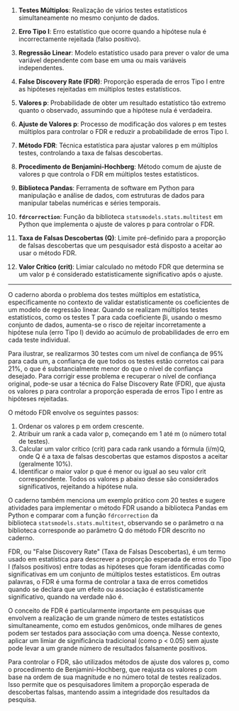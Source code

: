 1. **Testes Múltiplos**: Realização de vários testes estatísticos simultaneamente no mesmo conjunto de dados.
    
2. **Erro Tipo I**: Erro estatístico que ocorre quando a hipótese nula é incorrectamente rejeitada (falso positivo).
    
3. **Regressão Linear**: Modelo estatístico usado para prever o valor de uma variável dependente com base em uma ou mais variáveis independentes.
    
4. **False Discovery Rate (FDR)**: Proporção esperada de erros Tipo I entre as hipóteses rejeitadas em múltiplos testes estatísticos.
    
5. **Valores p**: Probabilidade de obter um resultado estatístico tão extremo quanto o observado, assumindo que a hipótese nula é verdadeira.
    
6. **Ajuste de Valores p**: Processo de modificação dos valores p em testes múltiplos para controlar o FDR e reduzir a probabilidade de erros Tipo I.
    
7. **Método FDR**: Técnica estatística para ajustar valores p em múltiplos testes, controlando a taxa de falsas descobertas.
    
8. **Procedimento de Benjamini-Hochberg**: Método comum de ajuste de valores p que controla o FDR em múltiplos testes estatísticos.
    
9. **Biblioteca Pandas**: Ferramenta de software em Python para manipulação e análise de dados, com estruturas de dados para manipular tabelas numéricas e séries temporais.
    
10. **`fdrcorrection`**: Função da biblioteca `statsmodels.stats.multitest` em Python que implementa o ajuste de valores p para controlar o FDR.
    
11. **Taxa de Falsas Descobertas (Q)**: Limite pré-definido para a proporção de falsas descobertas que um pesquisador está disposto a aceitar ao usar o método FDR.
    
12. **Valor Crítico (crit)**: Limiar calculado no método FDR que determina se um valor p é considerado estatisticamente significativo após o ajuste.


--- - - - - ---
O caderno aborda o problema dos testes múltiplos em estatística, especificamente no contexto de validar estatisticamente os coeficientes de um modelo de regressão linear. Quando se realizam múltiplos testes estatísticos, como os testes T para cada coeficiente βi, usando o mesmo conjunto de dados, aumenta-se o risco de rejeitar incorretamente a hipótese nula (erro Tipo I) devido ao acúmulo de probabilidades de erro em cada teste individual.

Para ilustrar, se realizarmos 30 testes com um nível de confiança de 95% para cada um, a confiança de que todos os testes estão corretos cai para 21%, o que é substancialmente menor do que o nível de confiança desejado. Para corrigir esse problema e recuperar o nível de confiança original, pode-se usar a técnica do False Discovery Rate (FDR), que ajusta os valores p para controlar a proporção esperada de erros Tipo I entre as hipóteses rejeitadas.

O método FDR envolve os seguintes passos:

1. Ordenar os valores p em ordem crescente.
2. Atribuir um rank a cada valor p, começando em 1 até m (o número total de testes).
3. Calcular um valor crítico (crit) para cada rank usando a fórmula (i/m)Q, onde Q é a taxa de falsas descobertas que estamos dispostos a aceitar (geralmente 10%).
4. Identificar o maior valor p que é menor ou igual ao seu valor crit correspondente. Todos os valores p abaixo desse são considerados significativos, rejeitando a hipótese nula.

O caderno também menciona um exemplo prático com 20 testes e sugere atividades para implementar o método FDR usando a biblioteca Pandas em Python e comparar com a função `fdrcorrection` da biblioteca `statsmodels.stats.multitest`, observando se o parâmetro α na biblioteca corresponde ao parâmetro Q do método FDR descrito no caderno.




FDR, ou "False Discovery Rate" (Taxa de Falsas Descobertas), é um termo usado em estatística para descrever a proporção esperada de erros do Tipo I (falsos positivos) entre todas as hipóteses que foram identificadas como significativas em um conjunto de múltiplos testes estatísticos. Em outras palavras, o FDR é uma forma de controlar a taxa de erros cometidos quando se declara que um efeito ou associação é estatisticamente significativo, quando na verdade não é.

O conceito de FDR é particularmente importante em pesquisas que envolvem a realização de um grande número de testes estatísticos simultaneamente, como em estudos genômicos, onde milhares de genes podem ser testados para associação com uma doença. Nesse contexto, aplicar um limiar de significância tradicional (como p < 0.05) sem ajuste pode levar a um grande número de resultados falsamente positivos.

Para controlar o FDR, são utilizados métodos de ajuste dos valores p, como o procedimento de Benjamini-Hochberg, que reajusta os valores p com base na ordem de sua magnitude e no número total de testes realizados. Isso permite que os pesquisadores limitem a proporção esperada de descobertas falsas, mantendo assim a integridade dos resultados da pesquisa.